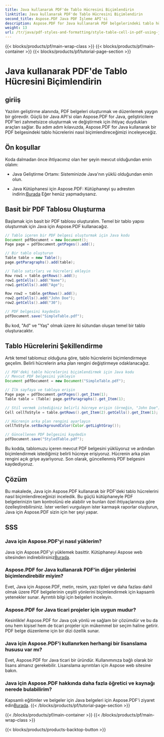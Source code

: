 ```yaml
---
title: Java kullanarak PDF'de Tablo Hücresini Biçimlendirin
linktitle: Java kullanarak PDF'de Tablo Hücresini Biçimlendirin
second_title: Aspose.PDF Java PDF İşleme API'si
description: Aspose.PDF for Java kullanarak PDF belgelerindeki tablo hücrelerini nasıl biçimlendireceğinizi öğrenin. PDF özelleştirmeye ilişkin bu adım adım kılavuzla Java uygulamalarınızı geliştirin.
weight: 13
url: /tr/java/pdf-styles-and-formatting/style-table-cell-in-pdf-using-java/
---
```


{{< blocks/products/pf/main-wrap-class >}}
{{< blocks/products/pf/main-container >}}
{{< blocks/products/pf/tutorial-page-section >}}

# Java kullanarak PDF'de Tablo Hücresini Biçimlendirin


## giriiş

Yazılım geliştirme alanında, PDF belgeleri oluşturmak ve düzenlemek yaygın bir görevdir. Güçlü bir Java API'si olan Aspose.PDF for Java, geliştiricilere PDF'leri zahmetsizce oluşturmak ve değiştirmek için ihtiyaç duydukları araçları sağlar. Bu adım adım kılavuzda, Aspose.PDF for Java kullanarak bir PDF belgesindeki tablo hücrelerini nasıl biçimlendireceğimizi inceleyeceğiz.

## Ön koşullar

Koda dalmadan önce ihtiyacımız olan her şeyin mevcut olduğundan emin olalım:

- Java Geliştirme Ortamı: Sisteminizde Java'nın yüklü olduğundan emin olun.

-  Java Kütüphanesi için Aspose.PDF: Kütüphaneyi şu adresten indirin:[Burada](https://releases.aspose.com/pdf/java/) Eğer henüz yapmadıysanız.

## Basit bir PDF Tablosu Oluşturma

Başlamak için basit bir PDF tablosu oluşturalım. Temel bir tablo yapısı oluşturmak için Java için Aspose.PDF kullanacağız.

```java
// Tablo içeren bir PDF belgesi oluşturmak için Java kodu
Document pdfDocument = new Document();
Page page = pdfDocument.getPages().add();

// Bir tablo oluşturun
Table table = new Table();
page.getParagraphs().add(table);

// Tablo satırları ve hücreleri ekleyin
Row row1 = table.getRows().add();
row1.getCells().add("Name");
row1.getCells().add("Age");

Row row2 = table.getRows().add();
row2.getCells().add("John Doe");
row2.getCells().add("30");

// PDF belgesini kaydedin
pdfDocument.save("SimpleTable.pdf");
```

Bu kod, "Ad" ve "Yaş" olmak üzere iki sütundan oluşan temel bir tablo oluşturacaktır.

## Tablo Hücrelerini Şekillendirme

Artık temel tablomuz olduğuna göre, tablo hücrelerini biçimlendirmeye geçelim. Belirli hücrelerin arka plan rengini değiştirmeye odaklanacağız.

```java
// PDF'deki tablo hücrelerini biçimlendirmek için Java kodu
// Mevcut PDF belgesini yükleyin
Document pdfDocument = new Document("SimpleTable.pdf");

// İlk sayfaya ve tabloya erişin
Page page = pdfDocument.getPages().get_Item(1);
Table table = (Table) page.getParagraphs().get_Item(1);

// Stil vermek istediğiniz belirli hücreye erişin (örneğin, "John Doe")
Cell cellToStyle = table.getRows().get_Item(2).getCells().get_Item(1);

// Hücrenin arka plan rengini ayarlayın
cellToStyle.setBackgroundColor(Color.getLightGray());

// Güncellenen PDF belgesini kaydedin
pdfDocument.save("StyledTable.pdf");
```

Bu kodda, tablomuzu içeren mevcut PDF belgesini yüklüyoruz ve ardından biçimlendirmek istediğimiz belirli hücreye erişiyoruz. Hücrenin arka plan rengini açık griye ayarlıyoruz. Son olarak, güncellenmiş PDF belgesini kaydediyoruz.

## Çözüm

Bu makalede, Java için Aspose.PDF kullanarak bir PDF'deki tablo hücrelerini nasıl biçimlendireceğinizi inceledik. Bu güçlü kütüphaneyle PDF belgelerinizin tam kontrolünü ele alabilir ve bunları özel ihtiyaçlarınıza göre özelleştirebilirsiniz. İster verileri vurgulayın ister karmaşık raporlar oluşturun, Java için Aspose.PDF sizin için her şeyi yapar.

## SSS

### Java için Aspose.PDF'yi nasıl yüklerim?

Java için Aspose.PDF'yi yüklemek basittir. Kütüphaneyi Aspose web sitesinden indirebilirsiniz[Burada](https://releases.aspose.com/pdf/java/).

### Aspose.PDF for Java kullanarak PDF'in diğer yönlerini biçimlendirebilir miyim?

Evet, Java için Aspose.PDF, metin, resim, yazı tipleri ve daha fazlası dahil olmak üzere PDF belgelerinin çeşitli yönlerini biçimlendirmek için kapsamlı yetenekler sunar. Ayrıntılı bilgi için belgeleri inceleyin.

### Aspose.PDF for Java ticari projeler için uygun mudur?

Kesinlikle! Aspose.PDF for Java çok yönlü ve sağlam bir çözümdür ve bu da onu hem kişisel hem de ticari projeler için mükemmel bir seçim haline getirir. PDF belge düzenleme için bir dizi özellik sunar.

### Java için Aspose.PDF'i kullanırken herhangi bir lisanslama hususu var mı?

Evet, Aspose.PDF for Java ticari bir üründür. Kullanımınıza bağlı olarak bir lisans almanız gerekebilir. Lisanslama ayrıntıları için Aspose web sitesine bakın.

### Java için Aspose.PDF hakkında daha fazla öğretici ve kaynağı nerede bulabilirim?

 Kapsamlı eğitimler ve belgeler için Java belgeleri için Aspose.PDF'i ziyaret edin[Burada](https://reference.aspose.com/pdf/java/).
{{< /blocks/products/pf/tutorial-page-section >}}

{{< /blocks/products/pf/main-container >}}
{{< /blocks/products/pf/main-wrap-class >}}

{{< blocks/products/products-backtop-button >}}
